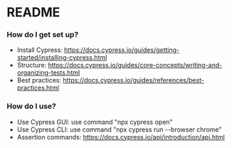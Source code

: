 # README #

### How do I get set up? ###

* Install Cypress: https://docs.cypress.io/guides/getting-started/installing-cypress.html
* Structure: https://docs.cypress.io/guides/core-concepts/writing-and-organizing-tests.html
* Best practices: https://docs.cypress.io/guides/references/best-practices.html

### How do I use? ###

* Use Cypress GUI: use command "npx cypress open"
* Use Cypress CLI: use command "npx cypress run --browser chrome"
* Assertion commands: https://docs.cypress.io/api/introduction/api.html